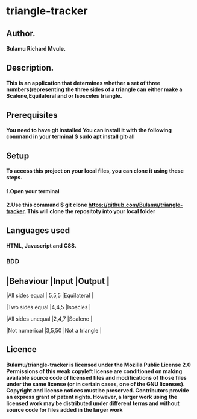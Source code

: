 # triangle-tracker

## Author.
#### Bulamu Richard Mvule.

## Description.
#### This is an application that determines whether a set of three numbers(representing the three sides of a triangle can either make a Scalene,Equilateral and or Isosceles triangle.
## Prerequisites
#### You need to have git installed You can install it with the following command in your terminal $ sudo apt install git-all

## Setup
#### To access this project on your local files, you can clone it using these steps.
#### 1.Open your terminal
#### 2.Use this command $ git clone https://github.com/Bulamu/triangle-tracker. This will clone the repositoty into your local folder

## Languages used
#### HTML, Javascript and CSS.

### BDD

  |Behaviour         |Input      |Output         |
  ------------------------------------------------
  |All sides equal   | 5,5,5      |Equilateral   |

  |Two sides equal   |4,4,5      |Isoscles       |

  |All sides unequal |2,4,7      |Scalene        |

  |Not numerical     |3,5,50     |Not a triangle |

## Licence
#### Bulamu/triangle-tracker is licensed under the Mozilla Public License 2.0 Permissions of this weak copyleft license are conditioned on making available source code of licensed files and modifications of those files under the same license (or in certain cases, one of the GNU licenses). Copyright and license notices must be preserved. Contributors provide an express grant of patent rights. However, a larger work using the licensed work may be distributed under different terms and without source code for files added in the larger work

